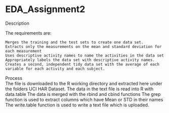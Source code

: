 # EDA_Assignment2
Description

The requirements are:

    Merges the training and the test sets to create one data set.
    Extracts only the measurements on the mean and standard deviation for each measurement
    Uses descriptive activity names to name the activities in the data set
    Appropriately labels the data set with descriptive activity names.
    Creates a second, independent tidy data set with the average of each variable for each activity and each subject.
Process    
    The file is downloaded to the R working directory and extracted here under the folders UCI HAR Dataset. 
    The data in the text file is read into R with data.table
    The data is merged with the rbind and cbind functions
    The grep function is used to extract columns which have Mean or STD in their names
    The write.table function is used to write a text file which is uploaded. 
